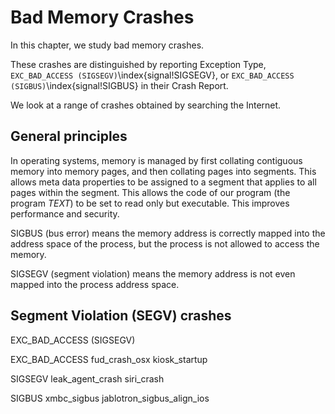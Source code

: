 # Bad Memory Crashes

In this chapter, we study bad memory crashes.

These crashes are distinguished by reporting Exception Type,
`EXC_BAD_ACCESS (SIGSEGV)`\index{signal!SIGSEGV},
or `EXC_BAD_ACCESS (SIGBUS)`\index{signal!SIGBUS} in their Crash Report.

We look at a range of crashes obtained by searching the Internet.

## General principles

In operating systems, memory is managed by first collating contiguous memory into memory pages, and then collating pages into segments.  This allows meta data properties to be assigned to a segment that applies to all pages within the segment.  This allows the code of our program (the program _TEXT_) to be set to read only but executable.  This improves performance and security.

SIGBUS (bus error) means the memory address is correctly mapped into the address space of the process, but the process is not allowed to access the memory.

SIGSEGV (segment violation) means the memory address is not even mapped into the process address space.

## Segment Violation (SEGV) crashes



EXC_BAD_ACCESS (SIGSEGV)

EXC_BAD_ACCESS
fud_crash_osx
kiosk_startup

SIGSEGV
leak_agent_crash
siri_crash

SIGBUS
xmbc_sigbus
jablotron_sigbus_align_ios
